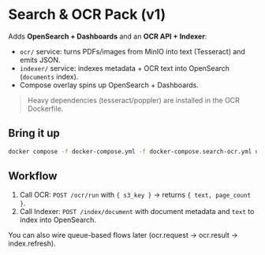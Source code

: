 # Search & OCR Pack (v1)

Adds **OpenSearch + Dashboards** and an **OCR API + Indexer**:
- `ocr/` service: turns PDFs/images from MinIO into text (Tesseract) and emits JSON.
- `indexer/` service: indexes metadata + OCR text into OpenSearch (`documents` index).
- Compose overlay spins up OpenSearch + Dashboards.

> Heavy dependencies (tesseract/poppler) are installed in the OCR Dockerfile.

## Bring it up
```bash
docker compose -f docker-compose.yml -f docker-compose.search-ocr.yml up -d --build
```

## Workflow
1) Call OCR: `POST /ocr/run` with `{ s3_key }` → returns `{ text, page_count }`.
2) Call Indexer: `POST /index/document` with document metadata and `text` to index into OpenSearch.

You can also wire queue-based flows later (ocr.request → ocr.result → index.refresh).
